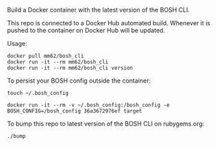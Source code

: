 Build a Docker container with the latest version of the BOSH CLI.

This repo is connected to a Docker Hub automated build. Whenever it is
pushed to the container on Docker Hub will be updated.

Usage:

```
docker pull mm62/bosh_cli
docker run -it --rm mm62/bosh_cli
docker run -it --rm mm62/bosh_cli version
```

To persist your BOSH config outside the container:

```
touch ~/.bosh_config

docker run -it --rm -v ~/.bosh_config:/bosh_config -e BOSH_CONFIG=/bosh_config 36a3672976ef target
```

To bump this repo to latest version of the BOSH CLI on rubygems.org:

`./bump`
